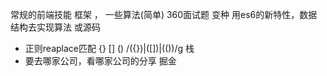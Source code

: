 常规的前端技能 框架 ， 一些算法(简单)
360面试题 变种 用es6的新特性，数据结构去实现算法 或源码
- 正则reaplace匹配
{}  [] ()
/({})|([])|(\(\))/g   栈
- 要去哪家公司，看哪家公司的分享
掘金
